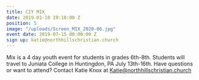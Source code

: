 ```yaml
---
title: CIY MIX
date: 2019-01-10 19:10:00 Z
position: 5
image: "/uploads/Screen_MIX_2020-06.jpg"
event date: 2019-07-15 00:00:00 Z
sign up: katie@northhillschristian.church
---
```


Mix is a 4 day youth event for students in grades 6th-8th. Students will travel to Juniata College in Huntingdon, PA July 13th-16th. Have questions or want to attend? Contact Katie Knox at Katie@northhillschristian.church